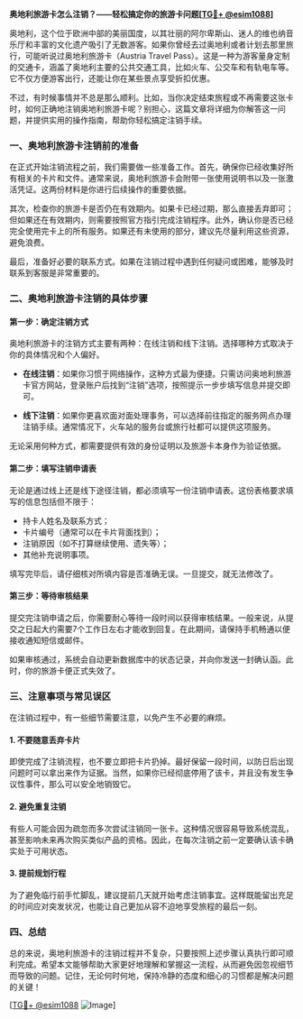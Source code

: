 **奥地利旅游卡怎么注销？——轻松搞定你的旅游卡问题[[TG💪+ @esim1088](https://t.me/s/esim1088)]**

奥地利，这个位于欧洲中部的美丽国度，以其壮丽的阿尔卑斯山、迷人的维也纳音乐厅和丰富的文化遗产吸引了无数游客。如果你曾经去过奥地利或者计划去那里旅行，可能听说过奥地利旅游卡（Austria Travel Pass）。这是一种为游客量身定制的交通卡，涵盖了奥地利主要的公共交通工具，比如火车、公交车和有轨电车等。它不仅方便游客出行，还能让你在某些景点享受折扣优惠。

不过，有时候事情并不总是那么顺利。比如，当你决定结束旅程或不再需要这张卡时，如何正确地注销奥地利旅游卡呢？别担心，这篇文章将详细为你解答这一问题，并提供实用的操作指南，帮助你轻松搞定注销手续。

### **一、奥地利旅游卡注销前的准备**

在正式开始注销流程之前，我们需要做一些准备工作。首先，确保你已经收集好所有相关的卡片和文件。通常来说，奥地利旅游卡会附带一张使用说明书以及一张激活凭证。这两份材料是你进行后续操作的重要依据。

其次，检查你的旅游卡是否仍在有效期内。如果卡已经过期，那么直接丢弃即可；但如果还在有效期内，则需要按照官方指引完成注销程序。此外，确认你是否已经完全使用完卡上的所有服务。如果还有未使用的部分，建议先尽量利用这些资源，避免浪费。

最后，准备好必要的联系方式。如果在注销过程中遇到任何疑问或困难，能够及时联系到客服是非常重要的。

### **二、奥地利旅游卡注销的具体步骤**

#### **第一步：确定注销方式**
奥地利旅游卡的注销方式主要有两种：在线注销和线下注销。选择哪种方式取决于你的具体情况和个人偏好。

- **在线注销**：如果你习惯于网络操作，这种方式最为便捷。只需访问奥地利旅游卡官方网站，登录账户后找到“注销”选项，按照提示一步步填写信息并提交即可。
  
- **线下注销**：如果你更喜欢面对面处理事务，可以选择前往指定的服务网点办理注销手续。通常情况下，火车站的服务台或旅行社都可以提供这项服务。

无论采用何种方式，都需要提供有效的身份证明以及旅游卡本身作为验证依据。

#### **第二步：填写注销申请表**
无论是通过线上还是线下途径注销，都必须填写一份注销申请表。这份表格要求填写的信息包括但不限于：

- 持卡人姓名及联系方式；
- 卡片编号（通常可以在卡片背面找到）；
- 注销原因（如不打算继续使用、遗失等）；
- 其他补充说明事项。

填写完毕后，请仔细核对所填内容是否准确无误。一旦提交，就无法修改了。

#### **第三步：等待审核结果**
提交完注销申请之后，你需要耐心等待一段时间以获得审核结果。一般来说，从提交之日起大约需要7个工作日左右才能收到回复。在此期间，请保持手机畅通以便接收通知短信或邮件。

如果审核通过，系统会自动更新数据库中的状态记录，并向你发送一封确认函。此时，你的旅游卡便正式失效了。

### **三、注意事项与常见误区**

在注销过程中，有一些细节需要注意，以免产生不必要的麻烦。

#### **1. 不要随意丢弃卡片**
即使完成了注销流程，也不要立即把卡片扔掉。最好保留一段时间，以防日后出现问题时可以拿出来作为证据。当然，如果你已经彻底停用了该卡，并且没有发生争议性事件，那么可以安全地销毁它。

#### **2. 避免重复注销**
有些人可能会因为疏忽而多次尝试注销同一张卡。这种情况很容易导致系统混乱，甚至影响未来再次购买类似产品的资格。因此，在每次注销之前一定要确认该卡确实处于可用状态。

#### **3. 提前规划行程**
为了避免临行前手忙脚乱，建议提前几天就开始考虑注销事宜。这样既能留出充足的时间应对突发状况，也能让自己更加从容不迫地享受旅程的最后一刻。

### **四、总结**

总的来说，奥地利旅游卡的注销过程并不复杂，只要按照上述步骤认真执行即可顺利完成。希望本文能够帮助大家更好地理解和掌握这一流程，从而避免因忽视细节而导致的问题。记住，无论何时何地，保持冷静的态度和细心的习惯都是解决问题的关键！

[[TG💪+ @esim1088](https://t.me/s/esim1088) ![Image](https://i.postimg.cc/4NQfJmqS/Snipaste-2025-05-13-00-14-12.png)]